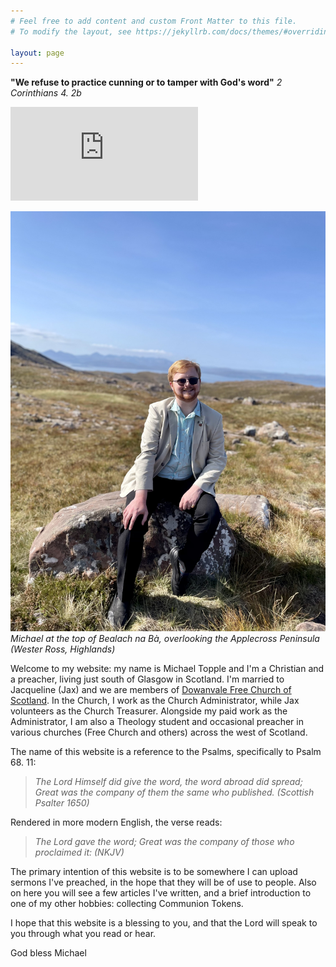 ```yaml
---
# Feel free to add content and custom Front Matter to this file.
# To modify the layout, see https://jekyllrb.com/docs/themes/#overriding-theme-defaults

layout: page
---
```

**"We refuse to practice cunning or to tamper with God's word"**
*2 Corinthians 4. 2b*

<script src="https://www.biblegateway.com/votd/votd.write.callback.js"></script>
<script src="https://www.biblegateway.com/votd/get/?format=json&version=ESVUK&callback=BG.votdWriteCallback"></script>
<!-- alternative for no javascript -->
<noscript>
<iframe framespacing="0" frameborder="no" src="https://www.biblegateway.com/votd/get/?format=html&version=ESVUK">View Verse of the Day</iframe>
</noscript><br> 

![Michael at the top of Bealach na Bà, overlooking the Applecross Peninsula (Wester Ross, Highlands)](/media/michael.jpg)
*Michael at the top of Bealach na Bà, overlooking the Applecross Peninsula (Wester Ross, Highlands)*

<html>
    <label id="lblGreetings"></label>

<script>
    var myDate = new Date();
    var hrs = myDate.getHours();

    var greet;

    if (hrs < 12)
        greet = 'Good morning, or madainn mhath';
    else if (hrs >= 12 && hrs <= 17)
        greet = 'Good afternoon, or feasgar math';
    else if (hrs >= 17 && hrs <= 24)
        greet = 'Good evening, or feasgar math';

    document.getElementById('lblGreetings').innerHTML =
        '<b>' + greet + '!</b>';
</script>
</html>

Welcome to my website: my name is Michael Topple and I'm a Christian and a preacher, living just south of Glasgow in Scotland. I'm married to Jacqueline (Jax) and we are members of [Dowanvale Free Church of Scotland](https://www.dowanvale.org). In the Church, I work as the Church Administrator, while Jax volunteers as the Church Treasurer. Alongside my paid work as the Administrator, I am also a Theology student and occasional preacher in various churches (Free Church and others) across the west of Scotland.

The name of this website is a reference to the Psalms, specifically to Psalm 68. 11:
> *The Lord Himself did give the word,*
> *the word abroad did spread;*
> *Great was the company of them*
> *the same who published. (Scottish Psalter 1650)*

Rendered in more modern English, the verse reads:
> *The Lord gave the word;*
> *Great was the company of those who proclaimed it: (NKJV)*

The primary intention of this website is to be somewhere I can upload sermons I've preached, in the hope that they will be of use to people. Also on here you will see a few articles I've written, and a brief introduction to one of my other hobbies: collecting Communion Tokens.

I hope that this website is a blessing to you, and that the Lord will speak to you through what you read or hear.

God bless
Michael
